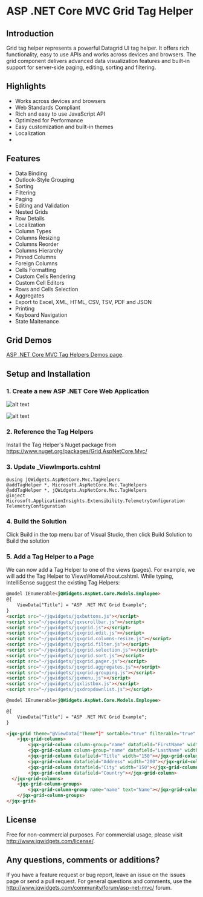 # ASP .NET Core MVC Grid Tag Helper

## Introduction

Grid tag helper represents a powerful Datagrid UI tag helper. It offers rich functionality, easy to use APIs and works across devices and browsers. The grid component delivers advanced data visualization features and built-in support for server-side paging, editing, sorting and filtering. 

## Highlights

- Works across devices and browsers
- Web Standards Compliant
- Rich and easy to use JavaScript API
- Optimized for Performance
- Easy customization and built-in themes
- Localization
- 
## Features

- Data Binding
- Outlook-Style Grouping
- Sorting
- Filtering
- Paging
- Editing and Validation
- Nested Grids
- Row Details
- Localization
- Column Types
- Columns Resizing
- Columns Reorder
- Columns Hierarchy
- Pinned Columns
- Foreign Columns
- Cells Formatting
- Custom Cells Rendering
- Custom Cell Editors
- Rows and Cells Selection
- Aggregates
- Export to Excel, XML, HTML, CSV, TSV, PDF and JSON
- Printing
- Keyboard Navigation
- State Maitenance

## Grid Demos

[ASP .NET Core MVC Tag Helpers Demos page](http://www.jqwidgets.com/asp.net-core-mvc-tag-helpers/asp.net-core-mvc-grid-tag-helper/index.htm).

## Setup and Installation

### 1. Create a new ASP .NET Core Web Application
![alt text](http://aspcore.jqwidgets.com/bootstrap/tag-helpers/images/aspnetcore-net-project.png "Tag Helpers 1")

![alt text](http://aspcore.jqwidgets.com/bootstrap/tag-helpers/images/aspnetcore-webapplication.png "Tag Helpers 2")

### 2. Reference the Tag Helpers

Install the Tag Helper's Nuget package from https://www.nuget.org/packages/Grid.AspNetCore.Mvc/

### 3. Update _ViewImports.cshtml

```
@using jQWidgets.AspNetCore.Mvc.TagHelpers
@addTagHelper *, Microsoft.AspNetCore.Mvc.TagHelpers
@addTagHelper *, jQWidgets.AspNetCore.Mvc.TagHelpers
@inject Microsoft.ApplicationInsights.Extensibility.TelemetryConfiguration TelemetryConfiguration
```

### 4. Build the Solution

Click Build in the top menu bar of Visual Studio, then click Build Solution to Build the solution


### 5. Add a Tag Helper to a Page

We can now add a Tag Helper to one of the views (pages).
For example, we will add the Tag Helper to Views\Home\About.cshtml.
While typing, IntelliSense suggest the existing Tag Helpers:

```html
@model IEnumerable<jQWidgets.AspNet.Core.Models.Employee>
@{
    ViewData["Title"] = "ASP .NET MVC Grid Example";
}
<script src="~/jqwidgets/jqxbuttons.js"></script>
<script src="~/jqwidgets/jqxscrollbar.js"></script>
<script src="~/jqwidgets/jqxgrid.js"></script>
<script src="~/jqwidgets/jqxgrid.edit.js"></script>
<script src="~/jqwidgets/jqxgrid.columns-resize.js"></script>
<script src="~/jqwidgets/jqxgrid.filter.js"></script>
<script src="~/jqwidgets/jqxgrid.selection.js"></script>
<script src="~/jqwidgets/jqxgrid.sort.js"></script>
<script src="~/jqwidgets/jqxgrid.pager.js"></script>
<script src="~/jqwidgets/jqxgrid.aggregates.js"></script>
<script src="~/jqwidgets/jqxgrid.grouping.js"></script>
<script src="~/jqwidgets/jqxmenu.js"></script>
<script src="~/jqwidgets/jqxlistbox.js"></script>
<script src="~/jqwidgets/jqxdropdownlist.js"></script>

@model IEnumerable<jQWidgets.AspNet.Core.Models.Employee>

@{
    ViewData["Title"] = "ASP .NET MVC Grid Example";
}

<jqx-grid theme="@ViewData["Theme"]" sortable="true" filterable="true" auto-height="true" width="850" source="Model"> 
    <jqx-grid-columns>
        <jqx-grid-column column-group="name" datafield="FirstName" width="100" text="First Name"></jqx-grid-column>
        <jqx-grid-column column-group="name" datafield="LastName" width="100" text="Last Name"></jqx-grid-column>
        <jqx-grid-column datafield="Title" width="150"></jqx-grid-column>
        <jqx-grid-column datafield="Address" width="200"></jqx-grid-column> 
        <jqx-grid-column datafield="City" width="150"></jqx-grid-column>
        <jqx-grid-column datafield="Country"></jqx-grid-column>
  </jqx-grid-columns>
    <jqx-grid-column-groups>
        <jqx-grid-column-group name="name" text="Name"></jqx-grid-column-group>
    </jqx-grid-column-groups>
</jqx-grid>


```

## License

Free for non-commercial purposes. For commercial usage, please visit http://www.jqwidgets.com/license/.

## Any questions, comments or additions?

If you have a feature request or bug report, leave an issue on the issues page or send a pull request. For general questions and comments, use the http://www.jqwidgets.com/community/forum/asp-net-mvc/ forum.
